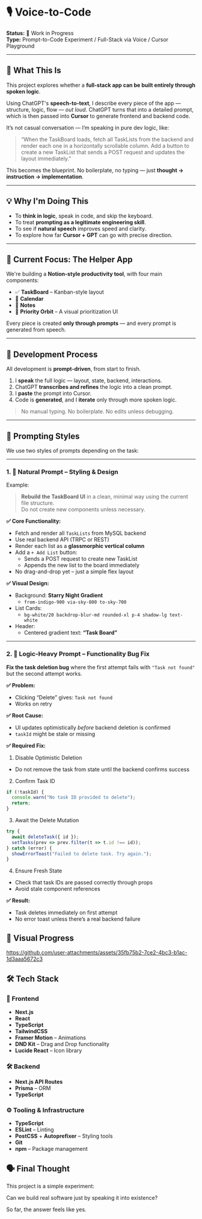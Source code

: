 # 🎙️ Voice-to-Code

**Status:** 🚧 Work in Progress  
**Type:** Prompt-to-Code Experiment / Full-Stack via Voice / Cursor Playground  

---

## 🧠 What This Is

This project explores whether a **full-stack app can be built entirely through spoken logic**.

Using ChatGPT's **speech-to-text**, I describe every piece of the app — structure, logic, flow — *out loud*. ChatGPT turns that into a detailed prompt, which is then passed into **Cursor** to generate frontend and backend code.

It’s not casual conversation — I’m speaking in pure dev logic, like:

> “When the TaskBoard loads, fetch all TaskLists from the backend and render each one in a horizontally scrollable column. Add a button to create a new TaskList that sends a POST request and updates the layout immediately.”

This becomes the blueprint. No boilerplate, no typing — just **thought → instruction → implementation**.

---

## 💡 Why I'm Doing This

- To **think in logic**, speak in code, and skip the keyboard.
- To treat **prompting as a legitimate engineering skill**.
- To see if **natural speech** improves speed and clarity.
- To explore how far **Cursor + GPT** can go with precise direction.

---

## 📌 Current Focus: The Helper App

We're building a **Notion-style productivity tool**, with four main components:

- ✅ **TaskBoard** – Kanban-style layout  
- 📅 **Calendar**  
- 📝 **Notes**  
- 🧲 **Priority Orbit** – A visual prioritization UI  

Every piece is created **only through prompts** — and every prompt is generated from speech.

---

## 🔁 Development Process

All development is **prompt-driven**, from start to finish.

1. I **speak** the full logic — layout, state, backend, interactions.
2. ChatGPT **transcribes and refines** the logic into a clean prompt.
3. I **paste** the prompt into Cursor.
4. Code is **generated**, and I **iterate** only through more spoken logic.

> No manual typing. No boilerplate. No edits unless debugging.

---

## 🧪 Prompting Styles

We use two styles of prompts depending on the task:

---

### 1. 🎨 Natural Prompt – Styling & Design

Example:

> **Rebuild the TaskBoard UI** in a clean, minimal way using the current file structure.  
> Do not create new components unless necessary.

**✅ Core Functionality:**
- Fetch and render all `TaskLists` from MySQL backend
- Use real backend API (TRPC or REST)
- Render each list as a **glassmorphic vertical column**
- Add a `+ Add List` button:
  - Sends a POST request to create new TaskList
  - Appends the new list to the board immediately
- No drag-and-drop yet – just a simple flex layout

**✅ Visual Design:**
- Background: **Starry Night Gradient**
  - `from-indigo-900 via-sky-800 to-sky-700`
- List Cards:
  - `bg-white/20 backdrop-blur-md rounded-xl p-4 shadow-lg text-white`
- Header:
  - Centered gradient text: **“Task Board”**

---

### 2. 🧠 Logic-Heavy Prompt – Functionality Bug Fix

**Fix the task deletion bug** where the first attempt fails with `"Task not found"` but the second attempt works.

**✅ Problem:**
- Clicking “Delete” gives: `Task not found`
- Works on retry

**✅ Root Cause:**
- UI updates optimistically *before* backend deletion is confirmed
- `taskId` might be stale or missing

**✅ Required Fix:**

1. Disable Optimistic Deletion
- Do not remove the task from state until the backend confirms success

2. Confirm Task ID
```ts
if (!taskId) {
  console.warn("No task ID provided to delete");
  return;
}
```

3. Await the Delete Mutation
```ts
try {
  await deleteTask({ id });
  setTasks(prev => prev.filter(t => t.id !== id));
} catch (error) {
  showErrorToast("Failed to delete task. Try again.");
}
```

4. Ensure Fresh State
- Check that task IDs are passed correctly through props
- Avoid stale component references
  
**✅ Result:**
- Task deletes immediately on first attempt
- No error toast unless there’s a real backend failure

## 📸 Visual Progress


https://github.com/user-attachments/assets/35fb75b2-7ce2-4bc3-b1ac-1d3aaa5672c3




## 🛠️ Tech Stack

### 🧩 Frontend
- **Next.js**
- **React**
- **TypeScript**
- **TailwindCSS**
- **Framer Motion** – Animations
- **DND Kit** – Drag and Drop functionality
- **Lucide React** – Icon library

### 🛠️ Backend
- **Next.js API Routes**
- **Prisma** – ORM
- **TypeScript**

### ⚙️ Tooling & Infrastructure
- **TypeScript**
- **ESLint** – Linting
- **PostCSS** + **Autoprefixer** – Styling tools
- **Git**
- **npm** – Package management

## 🗣️ Final Thought

This project is a simple experiment:

Can we build real software just by speaking it into existence?

So far, the answer feels like yes. 

